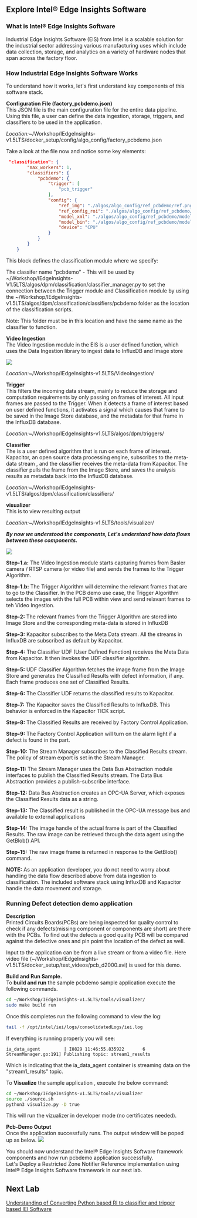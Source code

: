 ## Explore Intel® Edge Insights Software
### What is Intel® Edge Insights Software
Industrial Edge Insights Software (EIS) from Intel is a scalable solution for the industrial sector addressing various manufacturing uses which include data collection, storage, and analytics on a variety of hardware nodes that span across the factory floor.
### How Industrial Edge Insights Software Works
To understand how it works, let's first understand key components of this software stack.

**Configuration File (factory_pcbdemo.json)**   
This JSON file is the main configuration file for the entire data pipeline. Using this file, a user can define the data ingestion, storage, triggers, and classifiers to be used in the application.

*Location:*~/Workshop/IEdgeInsights-v1.5LTS/docker_setup/config/algo_config/factory_pcbdemo.json

Take a look at the file now and notice some key elements: 

```JSON
 "classification": {
        "max_workers": 1,
        "classifiers": {
            "pcbdemo": {
                "trigger": [
                    "pcb_trigger"
                ],
                "config": {
                    "ref_img": "./algos/algo_config/ref_pcbdemo/ref.png",
                    "ref_config_roi": "./algos/algo_config/ref_pcbdemo/roi_2.json",
                    "model_xml": "./algos/algo_config/ref_pcbdemo/model_2.xml",
                    "model_bin": "./algos/algo_config/ref_pcbdemo/model_2.bin",
                    "device": "CPU"
                }
            }
        }
    }
```

This block defines the classification module where we specify:

The classifer name "pcbdemo" - This will be used by ~/Workshop/IEdgeInsights-V1.5LTS/algos/dpm/classification/classifier_manager.py to set the connection between the Trigger module and Classification module by using the ~/Workshop/IEdgeInsights-v1.5LTS/algos/dpm/classification/classifiers/pcbdemo folder as the location of the classification scripts.

Note: This folder must be in this location and have the same name as the classifier to function.  

**Video Ingestion**   
The Video Ingestion module in the EIS is a user defined function, which uses the Data Ingestion library to ingest data to InfluxDB and Image store

![](images/VideoIngestion.png)

*Location:*~/Workshop/IEdgeInsights-v1.5LTS/VideoIngestion/

**Trigger**   
This filters the incoming data stream, mainly to reduce the storage and computation requirements by only passing on frames of interest. All input frames are passed to the Trigger.  When it detects a frame of interest based on user defined functions, it activates a signal which causes that frame to be saved in the Image Store database, and the metadata for that frame in the InfluxDB database.

*Location:*~/Workshop/IEdgeInsights-v1.5LTS/algos/dpm/triggers/

**Classifier**   
The is a user defined algorithm that is run on each frame of interest. Kapacitor, an open source data processing engine, subscribes to the meta-data stream , and the classifier receives the meta-data from Kapacitor. The classifier pulls the frame from the Image Store, and saves the analysis results as metadata back into the InfluxDB database.

*Location:*~/Workshop/IEdgeInsights-v1.5LTS/algos/dpm/classification/classifiers/

**visualizer**   
      This is to view resulting output

*Location:*~/Workshop/IEdgeInsights-v1.5LTS/tools/visualizer/


***By now we understood the components, Let's understand how data flows between these components.***

![](images/eis-overview.png)

**Step-1.a:**
The Video Ingestion module starts capturing frames from Basler camera /
RTSP camera (or video file) and sends the frames to the Trigger Algorithm.

**Step-1.b:**
The Trigger Algorithm will determine the relevant frames that are to go to
the Classifier. In the PCB demo use case, the Trigger Algorithm selects the images with the full PCB within view and send relavant frames to teh Video Ingestion.

**Step-2:**
The relevant frames from the Trigger Algorithm are stored into Image Store and the corresponding meta-data is stored in InfluxDB

**Step-3:**
Kapacitor subscribes to the Meta Data stream. All the streams in InfluxDB are subscribed as default by Kapacitor.

**Step-4:**
The Classifier UDF (User Defined Function) receives the Meta Data from Kapacitor. It then invokes the UDF classifier algorithm.

**Step-5:**
UDF Classifier Algorithm fetches the image frame from the Image Store and
generates the Classified Results with defect information, if any. Each frame
produces one set of Classified Results.

**Step-6:**
The Classifier UDF returns the classified results to Kapacitor.

**Step-7:**
The Kapacitor saves the Classified Results to InfluxDB. This behavior is enforced in the Kapacitor TICK script.

**Step-8:**
The Classified Results are received by Factory Control Application.

**Step-9:**
The Factory Control Application will turn on the alarm light if a defect is found in the part.

**Step-10:**
The Stream Manager subscribes to the Classified Results stream. The policy of stream export is set in the Stream Manager.

**Step-11:**
The Stream Manager uses the Data Bus Abstraction module interfaces to publish the Classified Results stream. The Data Bus Abstraction provides a publish-subscribe interface.

**Step-12:**
Data Bus Abstraction creates an OPC-UA Server, which exposes the Classified Results data as a string.

**Step-13:**
The Classified result is published in the OPC-UA message bus and available to external applications

**Step-14:**
The image handle of the actual frame is part of the Classified Results. The raw image can be retrieved through the data agent using the GetBlob() API.

**Step-15:**
The raw image frame is returned in response to the GetBlob() command.


**NOTE:** As an application developer, you do not need to worry about handling the data flow described above from data ingestion to classification. The included software stack using InfluxDB and Kapacitor handle the data movement and storage.



### Running Defect detection demo application                            
**Description**   
Printed Circuits Boards(PCBs) are being inspected for quality control to check if any defects(missing component or components are short) are there with the PCBs. To find out the defects a good quality PCB will be compared against the defective ones and pin point the location of the defect as well.

Input to the application can be from a live stream or from a video file. Here video file (~/Workshop/IEdgeInsights-v1.5LTS/docker_setup/test_videos/pcb_d2000.avi) is used for this demo.

**Build and Run Sample.**  
To **build and run** the sample pcbdemo sample application execute the following commands.

```bash
cd ~/Workshop/IEdgeInsights-v1.5LTS/tools/visualizer/
sudo make build run
```

Once this completes run the following command to view the log:

```bash
tail -f /opt/intel/iei/logs/consolidatedLogs/iei.log
```
If everything is running properly you will see:

```
ia_data_agent         | I0829 11:46:55.835922       6 StreamManager.go:191] Publishing topic: stream1_results
```
Which is indicating that the ia_data_agent container is streaming data on the "stream1_results" topic. 

To **Visualize** the sample application , execute the below command:

```bash
cd ~/Workshop/IEdgeInsights-v1.5LTS/tools/visualizer
source ./source.sh
python3 visualize.py -D true
```
This will run the vizualizer in developer mode (no certificates needed). 

**Pcb-Demo Output**   
Once the application successfully runs. The output window will be poped up as below.
![](images/pcbdemo_result.png)


You should now understand the Intel® Edge Insights Software framework components and how run pcbdemo application successfully.    
Let's Deploy a Restricted Zone Notifier Reference implementation using Intel® Edge Insights Software framework in our next lab.

## Next Lab
[Understanding of Converting Python based RI to classifier and trigger based IEI Software](./understanding_RI_to_EIS_conversion.md)
